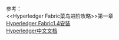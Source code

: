 


参考：  
<<Hyperledger Fabric菜鸟进阶攻略>>第一章    
[Hyperledger Fabric1.4安装](https://www.cnblogs.com/zongmin/p/11635686.html)    
[Hyperledger中文文档](https://hyperledgercn.github.io/hyperledgerDocs/)

